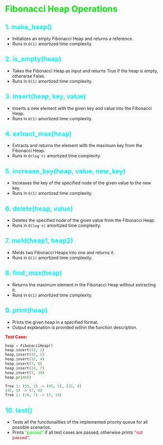 # <font color = "grgreen"> Fibonacci Heap Operations</font>

## <font color = "cyan">1. make_heap()</font>
   - Initializes an empty Fibonacci Heap and returns a reference.
   - Runs in `O(1)` amortized time complexity.

## <font color = "cyan">2. is_empty(heap)</font>
   - Takes the Fibonacci Heap as input and returns True if the heap is empty, otherwise False.
   - Runs in `O(1)` amortized time complexity.

## <font color = "cyan">3. insert(heap, key, value)</font>
   - Inserts a new element with the given key and value into the Fibonacci Heap.
   - Runs in `O(1)` amortized time complexity.

## <font color = "cyan">4. extract_max(heap)</font>
   - Extracts and returns the element with the maximum key from the Fibonacci Heap.
   - Runs in `O(log n)` amortized time complexity.

## <font color = "cyan">5. increase_key(heap, value, new_key)</font>
   - Increases the key of the specified node of the given value to the new key.
   - Runs in `O(1)` amortized time complexity.

## <font color = "cyan">6. delete(heap, value)</font>
   - Deletes the specified node of the given value from the Fibonacci Heap.
   - Runs in `O(log n)` amortized time complexity.

## <font color = "cyan">7. meld(heap1, heap2)</font>
   - Melds two Fibonacci Heaps into one and returns it.
   - Runs in `O(1)` amortized time complexity.

## <font color = "cyan">8. find_max(heap)</font>
   - Returns the maximum element in the Fibonacci Heap without extracting it.
   - Runs in `O(1)` amortized time complexity.

## <font color = "cyan">9. print(heap)</font>
   - Prints the given heap in a specified format.
   - Output explanation is provided within the function description.

   <font color="red">**Test Case:**</font>
   ```python
   heap = FibonacciHeap()
   heap.insert(55, 3)
   heap.insert(45, 5)
   heap.insert(32, 4)
   heap.insert(7, 8)
   heap.insert(24, 7)
   heap.insert(5, 10)
   heap.print()

Tree 1: (55, 3) -> (45, 5), (32, 4)
(45, 5) -> (7, 8)
Tree 2: (24, 7) -> (5, 10)
   ``````


## <font color = "cyan">10. test()</font>
   - Tests all the functionalities of the implemented priority queue for all possible scenarios.
   - Prints <font color="grgreen">"passed"</font> if all test cases are passed, otherwise prints <font color=" red">"not passed"</font>.



